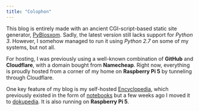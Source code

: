 ```yaml
---
title: "Colophon"
---
```


This blog is entirely made with an ancient CGI-script-based static site generator, [PyBlosxom](http://pyblosxom.github.io/). Sadly, the latest version still lacks support for *Python 3*. However, I somehow managed to run it using *Python 2.7* on some of my systems, but not all.

For hosting, I was previously using a well-known combination of **GitHub** and **Cloudflare**, with a domain bought from **Namecheap**. Right now, everything is proudly hosted from a corner of my home on **Raspberry Pi 5** by tunneling through Cloudflare.

One key feature of my blog is my self-hosted [Encyclopedia](https://sigmarootpi.com/dokuwiki/), which previously existed in the form of [notebooks](https://sigmarootpi.com/notebooks/) but a few weeks ago I moved it to [dokupedia](#). It is also running on **Raspberry Pi 5**.
